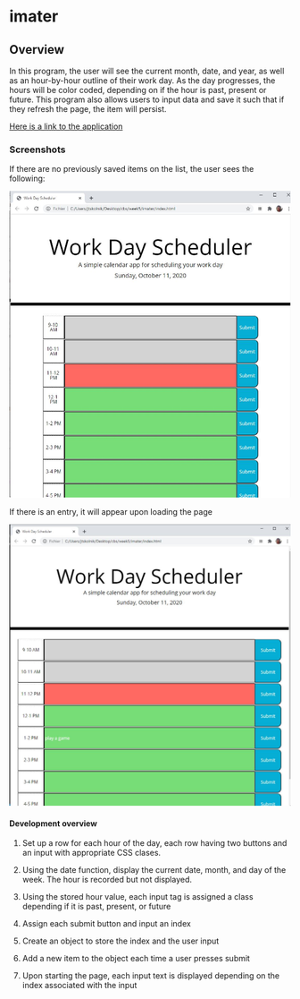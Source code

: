 # imater

## Overview

In this program, the user will see the current month, date, and year, as well as an hour-by-hour outline of their work day. As the day progresses, the hours will be color coded, depending on if the hour is past, present or future. This program also allows users to input data and save it such that if they refresh the page, the item will persist. 

[Here is a link to the application](https://skolnikskolnik.github.io/imater/)

### Screenshots

If there are no previously saved items on the list, the user sees the following:

![Starting screen](./images/no_entries_real.JPG)

If there is an entry, it will appear upon loading the page

![Starting screen](./images/with_an_entry.JPG)

#### Development overview

1. Set up a row for each hour of the day, each row having two buttons and an input with appropriate CSS clases. 

2. Using the date function, display the current date, month, and day of the week. The hour is recorded but not displayed. 

3. Using the stored hour value, each input tag is assigned a class depending if it is past, present, or future

4. Assign each submit button and input an index

5. Create an object to store the index and the user input

6. Add a new item to the object each time a user presses submit

7. Upon starting the page, each input text is displayed depending on the index associated with the input